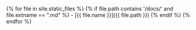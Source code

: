 {% for file in site.static_files %}
  {% if file.path contains '/docs/' and file.extname == ".md" %}
    - [{{ file.name }}]({{ file.path }})
  {% endif %}
{% endfor %}
